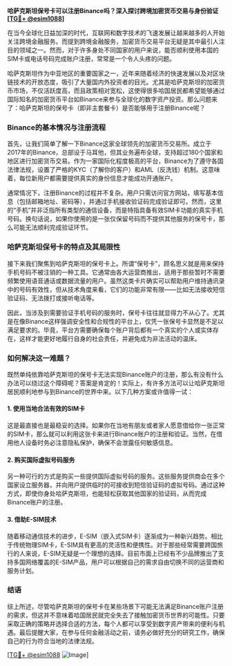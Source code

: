 **哈萨克斯坦保号卡可以注册Binance吗？深入探讨跨境加密货币交易与身份验证[[TG💪+ @esim1088](https://t.me/s/esim1088)]**

在当今全球化日益加深的时代，互联网和数字技术的飞速发展让越来越多的人开始关注跨境金融服务。而提到跨境金融服务，加密货币交易平台无疑是其中最引人注目的领域之一。然而，对于许多身处不同国家的用户来说，能否顺利使用本国的SIM卡或电话号码完成账户注册，常常是一个令人头疼的问题。

哈萨克斯坦作为中亚地区的重要国家之一，近年来随着经济的快速发展以及对区块链技术的开放态度，吸引了大量国内外投资者的目光。尤其是哈萨克斯坦的加密货币市场，不仅活跃度高，而且政策相对宽松，这使得很多哈国居民都希望能够通过国际知名的加密货币平台如Binance来参与全球化的数字资产投资。那么问题来了：哈萨克斯坦的保号卡（即非主套餐卡）是否能够用于注册Binance呢？

### Binance的基本情况与注册流程

首先，让我们简单了解一下Binance这家全球领先的加密货币交易所。成立于2017年的Binance，总部设于马耳他，但其业务遍布全球，支持超过180个国家和地区进行加密货币交易。作为一家国际化程度极高的平台，Binance为了遵守各国法律法规，设置了严格的KYC（了解你的客户）和AML（反洗钱）机制。这意味着，每位新用户都需要提供真实的身份信息才能成功开通账户。

通常情况下，注册Binance的过程并不复杂。用户只需访问官方网站，填写基本信息（包括邮箱地址、密码等），并通过手机接收验证码完成验证即可。然而，这里的“手机”并非泛指所有类型的通信设备，而是特指具备有效SIM卡功能的真实手机号码。换句话说，如果你使用的是一张仅保留号码而不提供其他服务的保号卡，那么可能无法顺利完成验证环节。

### 哈萨克斯坦保号卡的特点及其局限性

接下来我们聚焦到哈萨克斯坦的保号卡上。所谓“保号卡”，顾名思义就是用来保持手机号码不被注销的一种工具。它通常由各大运营商推出，适用于那些暂时不需要频繁使用语音通话或数据流量的用户。虽然这类卡片确实可以帮助用户维持通讯录中的号码有效性，但从技术角度来看，它们的功能非常有限——比如无法接收短信验证码、无法拨打或接听电话等。

因此，当涉及到需要验证手机号码的服务时，保号卡往往就显得力不从心了。尤其是在像Binance这样强调安全性和合规性的平台上，仅凭一张保号卡显然是不足以满足要求的。毕竟，平台方需要确保每个账户背后都有一个真实的个人或实体存在，这样才能更好地履行自身的社会责任，并避免成为非法活动的温床。

### 如何解决这一难题？

既然单纯依靠哈萨克斯坦的保号卡无法实现Binance账户的注册，那么有没有什么办法可以绕过这个障碍呢？答案是肯定的！实际上，有许多方法可以让哈萨克斯坦居民顺利地参与到Binance的世界中来。以下几种方案或许值得一试：

#### 1. 使用当地合法有效的SIM卡
这是最直接也是最稳妥的选择。如果你在当地有朋友或者家人愿意借给你一张正常的SIM卡，那么就可以利用这张卡来进行Binance账户的注册和验证。当然，在借用他人设备时务必注意隐私保护，确保不会泄露任何敏感信息。

#### 2. 购买国际虚拟号码服务
另一种可行的方式是购买一些提供国际虚拟号码的服务。这些服务提供商会在多个国家设立服务器，并向用户提供临时的可接收到短信验证码的虚拟号码。通过这种方式，即使你身处哈萨克斯坦，也能轻松获取其他国家的验证码，从而完成Binance账户的注册。

#### 3. 借助E-SIM技术
随着移动通信技术的进步，E-SIM（嵌入式SIM卡）逐渐成为一种新兴趋势。相比于传统物理SIM卡，E-SIM具有更高的灵活性和便携性。对于那些经常需要跨国旅行的人来说，E-SIM无疑是一个理想的选择。目前市面上已经有不少品牌推出了支持多国网络覆盖的E-SIM产品，用户可以根据自己的需求自由切换不同的运营商和服务计划。

### 结语

综上所述，尽管哈萨克斯坦的保号卡在某些场景下可能无法满足Binance账户注册的需求，但这并不意味着哈国居民就完全失去了接触加密货币世界的可能性。只要采取正确的策略并选择合适的方法，每个人都可以享受到数字资产带来的便利与机遇。最后提醒大家，在参与任何金融活动之前，请务必做好充分的研究工作，确保自己的行为符合当地的法律法规。

[[TG💪+ @esim1088](https://t.me/s/esim1088) ![Image](https://i.postimg.cc/4NQfJmqS/Snipaste-2025-05-13-00-14-12.png)]